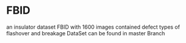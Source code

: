 # FBID
an insulator dataset FBID with 1600 images contained defect types of flashover and breakage
DataSet can be found in master Branch
